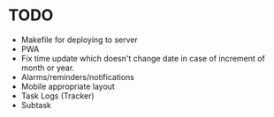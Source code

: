 # TODO
* Makefile for deploying to server
* PWA
* Fix time update which doesn't change date in case of increment of month or year.
* Alarms/reminders/notifications
* Mobile appropriate layout
* Task Logs (Tracker)
* Subtask
